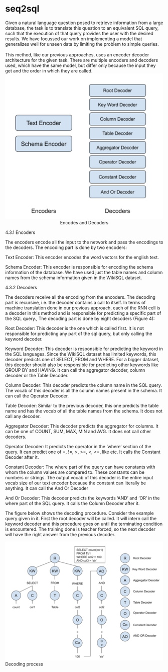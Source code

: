 # seq2sql

<div style="size: 10px">
Given a natural language question posed to retrieve information from a large database, the task is to translate this question to an equivalent SQL query, such that the execution of that query provides the user with the desired results. We have focussed our work on implementing a model that generalizes well for unseen data by limiting the problem to simple queries.
</div>
<br>
This method, like our previous approaches, uses an encoder decoder architecture for the given task. There are multiple encoders and decoders used, which have the same model, but differ only because the input they get and the order in which they are called.

<div style="text-align: center;">
<img src='imgs/encoders_and_decoders.png' height="50%"/>
Encodes and Decoders
</div>

4.3.1 Encoders

The encoders encode all the input to the network and pass the encodings to the decoders. 
The encoding part is done by two encoders:


Text Encoder: This encoder encodes the word vectors for the english text.

Schema Encoder: This encoder is responsible for encoding the schema information of the database. We have used just the table names and column names from the schema information given in the WikiSQL dataset.  

4.3.2 Decoders

The decoders receive all the encoding from the encoders. The decoding part is recursive, i.e. the decoder contains a call to itself. In terms of machine translation done in our previous approach, each of the RNN cell is a decoder in this method and is responsible for predicting a specific part of the SQL query.,  The decoding part is done by eight decoders (Figure 4):

Root Decoder: This decoder is the one which is called first. It is not responsible for predicting any part of the sql query, but only calling the keyword decoder. 

Keyword Decoder:  This decoder is responsible for predicting the keyword in the SQL languages. Since the WikiSQL dataset has limited keywords, this decoder predicts one of SELECT, FROM and WHERE. For a bigger dataset, this decoder should also be responsible for predicting other keywords like GROUP BY and HAVING. It can call the aggregator decoder, column decoder or the Table Decoder.

Column Decoder: This decoder predicts the column name in the SQL query. The vocab of this decoder is all the column names present in the schema. It can call the Operator Decoder. 

Table Decoder: Similar to the previous decoder, this one predicts the table name and has the vocab of all the table names from the schema. It does not call any decoder.

Aggregator Decoder: This decoder predicts the aggregator for columns. It can be one of COUNT, SUM, MAX, MIN and AVG. It does not call other decoders.

Operator Decoder: It predicts the operator in the ‘where’ section of the query. It can predict one of =, !=, >, >=, <, <=, like etc. It calls the Constant Decoder after it.

Constant Decoder: The where part of the query can have constants with whom the column values are compared to. These constants can be numbers or strings. The output vocab of this decoder is the entire input vocab size of our text encoder because the constant can literally be anything. It can call the And Or Decoder 

And Or Decoder: This decoder predicts the keywords ‘AND’ and ‘OR’ in the where part of the SQL query. It calls the Column Decoder after it.


The figure below shows the decoding procedure. Consider the example query given in it. First the root decoder will be called. It will intern call the keyword decoder and this procedure goes on until the terminating condition is encountered. The training done is teacher forced, so the next decoder will have the right answer from the previous decoder. 

<img src='imgs/decoding_process.png'/>
Decoding process
